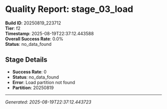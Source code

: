 # Quality Report: stage_03_load

**Build ID**: 20250819_223712  
**Tier**: f2  
**Timestamp**: 2025-08-19T22:37:12.443588  
**Overall Success Rate**: 0.0%  
**Status**: no_data_found

## Stage Details

- **Success Rate**: 0
- **Status**: no_data_found
- **Error**: Load partition not found
- **Partition**: 20250819

---
*Generated: 2025-08-19T22:37:12.443723*
